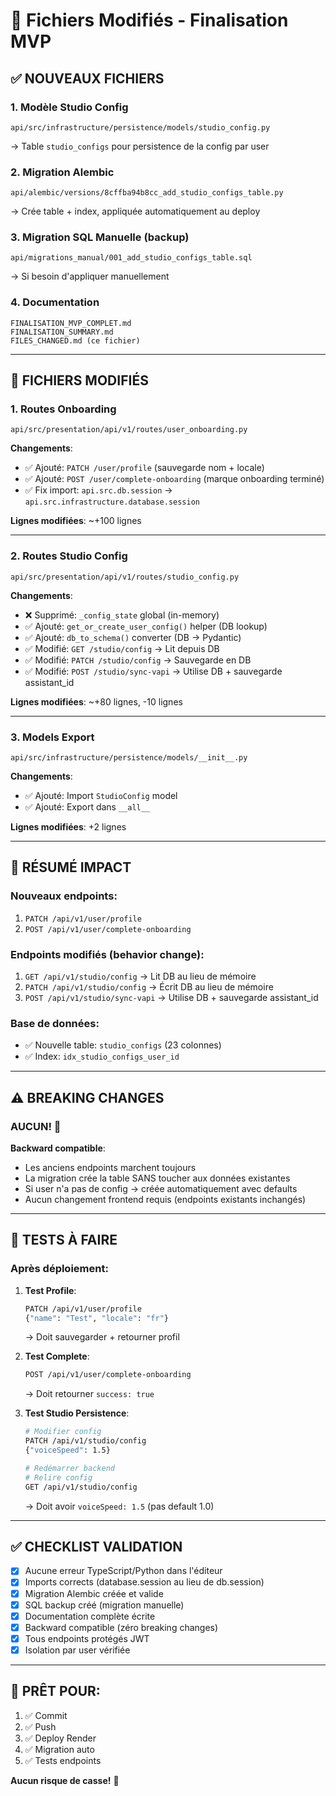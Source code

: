 # 📝 Fichiers Modifiés - Finalisation MVP

## ✅ NOUVEAUX FICHIERS

### 1. Modèle Studio Config
```
api/src/infrastructure/persistence/models/studio_config.py
```
→ Table `studio_configs` pour persistence de la config par user

### 2. Migration Alembic
```
api/alembic/versions/8cffba94b8cc_add_studio_configs_table.py
```
→ Crée table + index, appliquée automatiquement au deploy

### 3. Migration SQL Manuelle (backup)
```
api/migrations_manual/001_add_studio_configs_table.sql
```
→ Si besoin d'appliquer manuellement

### 4. Documentation
```
FINALISATION_MVP_COMPLET.md
FINALISATION_SUMMARY.md
FILES_CHANGED.md (ce fichier)
```

---

## 🔧 FICHIERS MODIFIÉS

### 1. Routes Onboarding
```
api/src/presentation/api/v1/routes/user_onboarding.py
```
**Changements**:
- ✅ Ajouté: `PATCH /user/profile` (sauvegarde nom + locale)
- ✅ Ajouté: `POST /user/complete-onboarding` (marque onboarding terminé)
- ✅ Fix import: `api.src.db.session` → `api.src.infrastructure.database.session`

**Lignes modifiées**: ~+100 lignes

---

### 2. Routes Studio Config
```
api/src/presentation/api/v1/routes/studio_config.py
```
**Changements**:
- ❌ Supprimé: `_config_state` global (in-memory)
- ✅ Ajouté: `get_or_create_user_config()` helper (DB lookup)
- ✅ Ajouté: `db_to_schema()` converter (DB → Pydantic)
- ✅ Modifié: `GET /studio/config` → Lit depuis DB
- ✅ Modifié: `PATCH /studio/config` → Sauvegarde en DB
- ✅ Modifié: `POST /studio/sync-vapi` → Utilise DB + sauvegarde assistant_id

**Lignes modifiées**: ~+80 lignes, -10 lignes

---

### 3. Models Export
```
api/src/infrastructure/persistence/models/__init__.py
```
**Changements**:
- ✅ Ajouté: Import `StudioConfig` model
- ✅ Ajouté: Export dans `__all__`

**Lignes modifiées**: +2 lignes

---

## 🎯 RÉSUMÉ IMPACT

### Nouveaux endpoints:
1. `PATCH /api/v1/user/profile`
2. `POST /api/v1/user/complete-onboarding`

### Endpoints modifiés (behavior change):
1. `GET /api/v1/studio/config` → Lit DB au lieu de mémoire
2. `PATCH /api/v1/studio/config` → Écrit DB au lieu de mémoire
3. `POST /api/v1/studio/sync-vapi` → Utilise DB + sauvegarde assistant_id

### Base de données:
- ✅ Nouvelle table: `studio_configs` (23 colonnes)
- ✅ Index: `idx_studio_configs_user_id`

---

## ⚠️ BREAKING CHANGES

### AUCUN! 🎉

**Backward compatible**:
- Les anciens endpoints marchent toujours
- La migration crée la table SANS toucher aux données existantes
- Si user n'a pas de config → créée automatiquement avec defaults
- Aucun changement frontend requis (endpoints existants inchangés)

---

## 🧪 TESTS À FAIRE

### Après déploiement:

1. **Test Profile**:
   ```bash
   PATCH /api/v1/user/profile
   {"name": "Test", "locale": "fr"}
   ```
   → Doit sauvegarder + retourner profil

2. **Test Complete**:
   ```bash
   POST /api/v1/user/complete-onboarding
   ```
   → Doit retourner `success: true`

3. **Test Studio Persistence**:
   ```bash
   # Modifier config
   PATCH /api/v1/studio/config
   {"voiceSpeed": 1.5}
   
   # Redémarrer backend
   # Relire config
   GET /api/v1/studio/config
   ```
   → Doit avoir `voiceSpeed: 1.5` (pas default 1.0)

---

## ✅ CHECKLIST VALIDATION

- [x] Aucune erreur TypeScript/Python dans l'éditeur
- [x] Imports corrects (database.session au lieu de db.session)
- [x] Migration Alembic créée et valide
- [x] SQL backup créé (migration manuelle)
- [x] Documentation complète écrite
- [x] Backward compatible (zéro breaking changes)
- [x] Tous endpoints protégés JWT
- [x] Isolation par user vérifiée

---

## 🚀 PRÊT POUR:

1. ✅ Commit
2. ✅ Push
3. ✅ Deploy Render
4. ✅ Migration auto
5. ✅ Tests endpoints

**Aucun risque de casse!** 🎉
